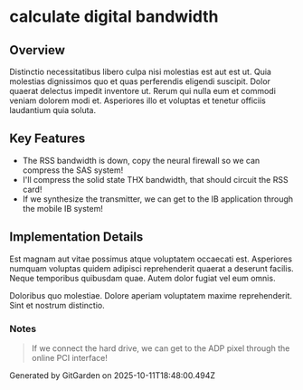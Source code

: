 # calculate digital bandwidth

## Overview
Distinctio necessitatibus libero culpa nisi molestias est aut est ut. Quia molestias dignissimos quo et quas perferendis eligendi suscipit. Dolor quaerat delectus impedit inventore ut. Rerum qui nulla eum et commodi veniam dolorem modi et. Asperiores illo et voluptas et tenetur officiis laudantium quia soluta.

## Key Features
- The RSS bandwidth is down, copy the neural firewall so we can compress the SAS system!
- I'll compress the solid state THX bandwidth, that should circuit the RSS card!
- If we synthesize the transmitter, we can get to the IB application through the mobile IB system!

## Implementation Details
Est magnam aut vitae possimus atque voluptatem occaecati est. Asperiores numquam voluptas quidem adipisci reprehenderit quaerat a deserunt facilis. Neque temporibus quibusdam quae. Autem dolor fugiat vel eum omnis.
 Doloribus quo molestiae. Dolore aperiam voluptatem maxime reprehenderit. Sint et nostrum distinctio.

### Notes
> If we connect the hard drive, we can get to the ADP pixel through the online PCI interface!

Generated by GitGarden on 2025-10-11T18:48:00.494Z